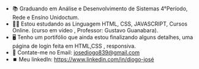 

- 📚 Graduando em Análise e Desenvolvimento de Sistemas 4°Período, Rede e Ensíno Unidoctum. 
- 👨‍💻 Estou estudando as Linguagem HTML, CSS, JAVASCRIPT, Cursos Online. (curso em vídeo , Professor: Gustavo Guanabara).  
- 🖥️ Tenho um portifólio que ainda estou finalizando alguns detalhes, uma página de login feita em HTML,CSS , responsiva. 
- 🤔 Contate-me no Email: josediogo839@gmail.com
- ⏹️ Meu linkedln: https://www.linkedin.com/in/diogo-josé

